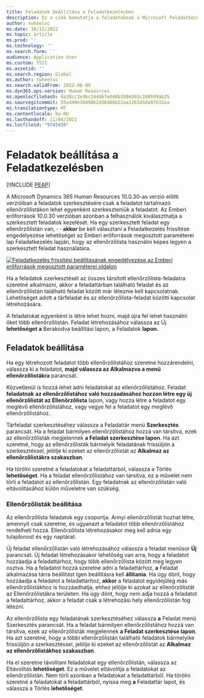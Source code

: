 ```yaml
---
title: Feladatok beállítása a Feladatkezelésben
description: Ez a cikk bemutatja a feladatoknak a Microsoft Feladatkezelésben való beállítását Dynamics 365 Human Resources.
author: twheeloc
ms.date: 10/12/2022
ms.topic: article
ms.prod: ''
ms.technology: ''
ms.search.form: ''
audience: Application User
ms.custom: 7521
ms.assetid: ''
ms.search.region: Global
ms.author: twheeloc
ms.search.validFrom: 2022-06-09
ms.dyn365.ops.version: Human Resources
ms.openlocfilehash: 6a38cc2e36c24ddbfe0d8b2886301c108599ab25
ms.sourcegitcommit: 55e440e30490b2d36d86b22aa1263d5da97633aa
ms.translationtype: MT
ms.contentlocale: hu-HU
ms.lasthandoff: 11/04/2022
ms.locfileid: "9745420"
---
```

# <a name="set-up-tasks-in-task-management"></a>Feladatok beállítása a Feladatkezelésben

[!INCLUDE [PEAP](../includes/peap-1.md)]

A Microsoft Dynamics 365 Human Resources 10.0.30-as verzió előtti verzióiban a feladatok szerkesztésére csak a feladatot tartalmazó ellenőrzőlistákon lehet egyenként szerkeszteniük a feladatot. Az Emberi erőforrások 10.0.30 verzióban azonban a felhasználók kiválaszthatja a szerkesztett feladatok kezelését. Ha egy szerkesztett feladat egy ellenőrzőlistán van, **·** **·** **akkor** be kell választani a Feladatkezelés frissítése engedélyezése lehetőséget az Emberi erőforrások megosztott paraméterei lap Feladatkezelés lapján, hogy az ellenőrzőlista használni képes legyen a szerkesztett feladat használatára.

[![Feladatkezelés frissítési beállításának engedélyezése az Emberi erőforrások megosztott paraméterei oldalon](./media/task-update.png)](./media/task-update.png)

Ha a feladatok szerkesztését az összes társított ellenőrzőlista-feladatra szeretné alkalmazni, akkor a feladattárban található feladat és az ellenőrzőlistán található feladat között már léteznie kell kapcsolatnak. Lehetőséget adott a tárfeladat és az ellenőrzőlista-feladat közötti kapcsolat létrehozására.

A feladatokat egyenként is létre lehet hozni, majd újra fel lehet használni őket több ellenőrzőlistán. Feladat létrehozásához válassza az Új **lehetőséget** **a** Berakodva beállítási lapon, a Feladatok **lapon.**

## <a name="set-up-tasks"></a>Feladatok beállítása

Ha egy létrehozott feladatot több ellenőrzőlistához szeretne hozzárendelni, válassza ki a feladatot, **majd válassza az Alkalmazva a menü ellenőrzőlistákra** parancsát.

Közvetlenül is hozzá lehet adni feladatokat az ellenőrzőlistához. Feladat **feladatnak** **az ellenőrzőlistához való hozzáadásához hozzon létre egy új ellenőrzőlistát az Ellenőrzőlista** lapon, vagy hozza létre a feladatot egy meglévő ellenőrzőlistához, vagy vegye fel a feladatot egy meglévő ellenőrzőlistához.

Tárfeladat szerkesztéséhez válassza a Feladattár menü **Szerkesztés** parancsát. Ha a feladat bármilyen ellenőrzőlistához hozzá van társítva, ezek az ellenőrzőlisták megjelennek **a Feladat szerkesztése lapon**. Ha azt szeretné, hogy az ellenőrzőlisták bármelyik feladatának frissüljön a szerkesztéssel, jelölje ki ezeket az ellenőrzőlistát az **Alkalmaz az ellenőrzőlistákra szakaszban**.

Ha törölni szeretné a feladatokat a feladattárból, válassza a Törlés **lehetőséget**. Ha a feladat ellenőrzőlistához van társítva, ez a művelet nem törli a feladatot az ellenőrzőlistán. Egy feladatnak az ellenőrzőlistán való eltávolításához külön műveletre van szükség.

### <a name="set-up-checklists"></a>Ellenőrzőlisták beállítása

Az ellenőrzőlista feladatok egy csoportja. Annyi ellenőrzőlistát hozhat létre, amennyit csak szeretne, és ugyanazt a feladatot több ellenőrzőlistához rendelheti hozzá. Ellenőrzőlista létrehozásakor meg kell adnia egy tulajdonost és egy naptárat.

Új feladat ellenőrzőlistán való létrehozásához válassza a feladat menüsor **Új** parancsát. Új feladat létrehozásakor lehetőség van arra, hogy a feladatot hozzáadja a feladattárhoz, hogy több ellenőrzőlista között meg legyen osztva. Ha a feladatot hozzá szeretne adni a feladattárhoz, **a** Feladat alkalmazása tárra beállítást Igen beállításra kell **állítania**. Ha úgy dönt, hogy hozzáadja a feladatot a feladattárhoz, **akkor** a feladatot egyidejűleg más ellenőrzőlistákhoz is hozzáadhatja, ehhez jelölje ki azokat az ellenőrzőlistát az Ellenőrzőlistákra területen. Ha úgy dönt, hogy nem adja hozzá a feladatot a feladattárhoz, akkor a feladat csak a létrehozási hely ellenőrzőlistán fog létezni.

Az ellenőrzőlista egy feladatának szerkesztéséhez válassza **a** Feladat menü Szerkesztés parancsát. Ha a feladat bármilyen ellenőrzőlistához hozzá van társítva, ezek az ellenőrzőlisták megjelennek **a Feladat szerkesztése lapon**. Ha azt szeretné, hogy a többi ellenőrzőlistán található feladatok bármelyike frissüljön a szerkesztéssel, jelölje ki ezeket az ellenőrzőlistát az **Alkalmaz az ellenőrzőlistákhoz szakaszban**.

Ha el szeretne távolítani feladatokat egy ellenőrzőlistán, válassza az Eltávolítás **lehetőséget**. Ez a művelet eltávolítja a feladatokat az ellenőrzőlistán. Nem törli azonban a feladatokat a feladattárból. Ha törölni szeretné a feladatokat a feladattárból, nyissa meg **a** Feladattár lapot, és válassza a Törlés **lehetőséget**.
